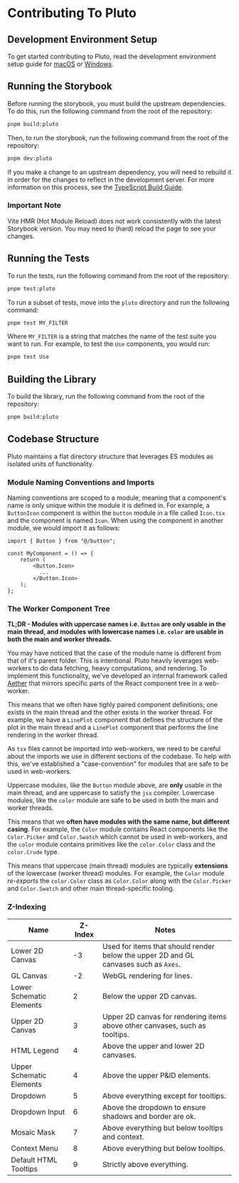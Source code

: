 # Contributing To Pluto

## Development Environment Setup

To get started contributing to Pluto, read the development environment setup guide for
[macOS](../docs/tech/setup-macos.md) or [Windows](../docs/tech/setup-windows.md).

## Running the Storybook

Before running the storybook, you must build the upstream dependencies. To do this, run
the following command from the root of the repository:

```bash
pnpm build:pluto
```

Then, to run the storybook, run the following command from the root of the repository:

```bash
pnpm dev:pluto
```

If you make a change to an upstream dependency, you will need to rebuild it in order for
the changes to reflect in the development server. For more information on this process,
see the [TypeScript Build Guide](../docs/tech/typescript/build.md).

### Important Note

Vite HMR (Hot Module Reload) does not work consistently with the latest Storybook
version. You may need to (hard) reload the page to see your changes.

## Running the Tests

To run the tests, run the following command from the root of the repository:

```bash
pnpm test:pluto
```

To run a subset of tests, move into the `pluto` directory and run the following command:

```bash
pnpm test MY_FILTER
```

Where `MY_FILTER` is a string that matches the name of the test suite you want to run.
For example, to test the `Use` components, you would run:

```bash
pnpm test Use
```

## Building the Library

To build the library, run the following command from the root of the repository:

```bash
pnpm build:pluto
```

## Codebase Structure

Pluto maintains a flat directory structure that leverages ES modules as isolated units
of functionality.

### Module Naming Conventions and Imports

Naming conventions are scoped to a module, meaning that a component's name is only
unique within the module it is defined in. For example, a `ButtonIcon` component is
within the `button` module in a file called `Icon.tsx` and the component is named
`Icon`. When using the component in another module, we would import it as follows:

```tsx
import { Button } from "@/button";

const MyComponent = () => {
    return (
        <Button.Icon>
          ...
        </Button.Icon>
    );
};
```

### The Worker Component Tree

**TL;DR - Modules with uppercase names i.e. `Button` are only usable in the main thread,
and modules with lowercase names i.e. `color` are usable in both the main and worker
threads.**

You may have noticed that the case of the module name is different from that of it's
parent folder. This is intentional. Pluto heavily leverages web-workers to do data
fetching, heavy computations, and rendering. To implement this functionality, we've
developed an internal framework called [Aether](src/aether/README.md) that mirrors
specific parts of the React component tree in a web-worker.

This means that we often have tighly paired component definitions; one exists in the
main thread and the other exists in the worker thread. For example, we have a `LinePlot`
component that defines the structure of the plot in the main thread and a `LinePlot`
component that performs the line rendering in the worker thread.

As `tsx` files cannot be imported into web-workers, we need to be careful about the
imports we use in different sections of the codebase. To help with this, we've
established a "case-convention" for modules that are safe to be used in web-workers.

Uppercase modules, like the `Button` module above, are **only** usable in the main
thread, and are uppercase to satisfy the `jsx` compiler. Lowercase modules, like the
`color` module are safe to be used in both the main and worker threads.

This means that we **often have modules with the same name, but different casing**. For
example, the `Color` module contains React components like the `Color.Picker` and
`Color.Swatch` which cannot be used in web-workers, and the `color` module contains
primitives like the `color.Color` class and the `color.Crude` type.

This means that uppercase (main thread) modules are typically **extensions** of the
lowercase (worker thread) modules. For example, the `Color` module _re-exports_ the
`color.Color` class as `Color.Color` along with the `Color.Picker` and `Color.Swatch`
and other main thread-specific tooling.

### Z-Indexing

| Name                     | Z-Index | Notes                                                                                |
| ------------------------ | ------- | ------------------------------------------------------------------------------------ |
| Lower 2D Canvas          | -3      | Used for items that should render below the upper 2D and GL canvases such as `Axes`. |
| GL Canvas                | -2      | WebGL rendering for lines.                                                           |
| Lower Schematic Elements | 2       | Below the upper 2D canvas.                                                           |
| Upper 2D Canvas          | 3       | Upper 2D canvas for rendering items above other canvases, such as tooltips.          |
| HTML Legend              | 4       | Above the upper and lower 2D canvases.                                               |
| Upper Schematic Elements | 4       | Above the upper P&ID elements.                                                       |
| Dropdown                 | 5       | Above everything except for tooltips.                                                |
| Dropdown Input           | 6       | Above the dropdown to ensure shadows and border are ok.                              |
| Mosaic Mask              | 7       | Above everything but below tooltips and context.                                     |
| Context Menu             | 8       | Above everything but below tooltips.                                                 |
| Default HTML Tooltips    | 9       | Strictly above everything.                                                           |
